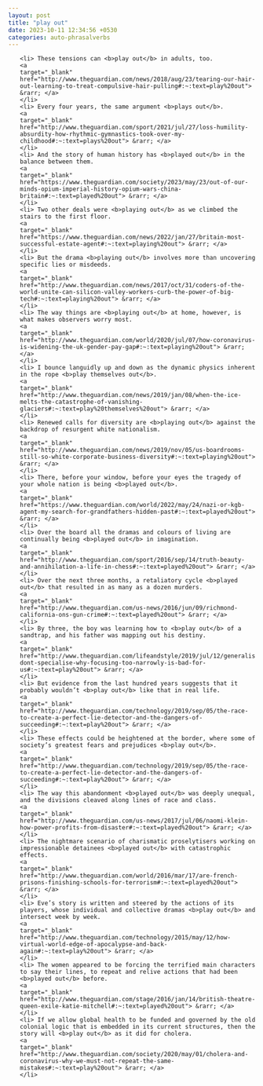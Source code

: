 ```yaml
---
layout: post
title: "play out"
date: 2023-10-11 12:34:56 +0530
categories: auto-phrasalverbs
---
```

<ol>

    <li> These tensions can <b>play out</b> in adults, too.
    <a 
    target="_blank" 
    href="http://www.theguardian.com/news/2018/aug/23/tearing-our-hair-out-learning-to-treat-compulsive-hair-pulling#:~:text=play%20out"> &rarr; </a>
    </li>
    <li> Every four years, the same argument <b>plays out</b>.
    <a 
    target="_blank" 
    href="http://www.theguardian.com/sport/2021/jul/27/loss-humility-absurdity-how-rhythmic-gymnastics-took-over-my-childhood#:~:text=plays%20out"> &rarr; </a>
    </li>
    <li> And the story of human history has <b>played out</b> in the balance between them.
    <a 
    target="_blank" 
    href="https://www.theguardian.com/society/2023/may/23/out-of-our-minds-opium-imperial-history-opium-wars-china-britain#:~:text=played%20out"> &rarr; </a>
    </li>
    <li> Two other deals were <b>playing out</b> as we climbed the stairs to the first floor.
    <a 
    target="_blank" 
    href="https://www.theguardian.com/news/2022/jan/27/britain-most-successful-estate-agent#:~:text=playing%20out"> &rarr; </a>
    </li>
    <li> But the drama <b>playing out</b> involves more than uncovering specific lies or misdeeds.
    <a 
    target="_blank" 
    href="http://www.theguardian.com/news/2017/oct/31/coders-of-the-world-unite-can-silicon-valley-workers-curb-the-power-of-big-tech#:~:text=playing%20out"> &rarr; </a>
    </li>
    <li> The way things are <b>playing out</b> at home, however, is what makes observers worry most.
    <a 
    target="_blank" 
    href="http://www.theguardian.com/world/2020/jul/07/how-coronavirus-is-widening-the-uk-gender-pay-gap#:~:text=playing%20out"> &rarr; </a>
    </li>
    <li> I bounce languidly up and down as the dynamic physics inherent in the rope <b>play themselves out</b>.
    <a 
    target="_blank" 
    href="http://www.theguardian.com/news/2019/jan/08/when-the-ice-melts-the-catastrophe-of-vanishing-glaciers#:~:text=play%20themselves%20out"> &rarr; </a>
    </li>
    <li> Renewed calls for diversity are <b>playing out</b> against the backdrop of resurgent white nationalism.
    <a 
    target="_blank" 
    href="http://www.theguardian.com/news/2019/nov/05/us-boardrooms-still-so-white-corporate-business-diversity#:~:text=playing%20out"> &rarr; </a>
    </li>
    <li> There, before your window, before your eyes the tragedy of your whole nation is being <b>played out</b>.
    <a 
    target="_blank" 
    href="https://www.theguardian.com/world/2022/may/24/nazi-or-kgb-agent-my-search-for-grandfathers-hidden-past#:~:text=played%20out"> &rarr; </a>
    </li>
    <li> Over the board all the dramas and colours of living are continually being <b>played out</b> in imagination.
    <a 
    target="_blank" 
    href="http://www.theguardian.com/sport/2016/sep/14/truth-beauty-and-annihilation-a-life-in-chess#:~:text=played%20out"> &rarr; </a>
    </li>
    <li> Over the next three months, a retaliatory cycle <b>played out</b> that resulted in as many as a dozen murders.
    <a 
    target="_blank" 
    href="http://www.theguardian.com/us-news/2016/jun/09/richmond-california-ons-gun-crime#:~:text=played%20out"> &rarr; </a>
    </li>
    <li> By three, the boy was learning how to <b>play out</b> of a sandtrap, and his father was mapping out his destiny.
    <a 
    target="_blank" 
    href="http://www.theguardian.com/lifeandstyle/2019/jul/12/generalise-dont-specialise-why-focusing-too-narrowly-is-bad-for-us#:~:text=play%20out"> &rarr; </a>
    </li>
    <li> But evidence from the last hundred years suggests that it probably wouldn’t <b>play out</b> like that in real life.
    <a 
    target="_blank" 
    href="http://www.theguardian.com/technology/2019/sep/05/the-race-to-create-a-perfect-lie-detector-and-the-dangers-of-succeeding#:~:text=play%20out"> &rarr; </a>
    </li>
    <li> These effects could be heightened at the border, where some of society’s greatest fears and prejudices <b>play out</b>.
    <a 
    target="_blank" 
    href="http://www.theguardian.com/technology/2019/sep/05/the-race-to-create-a-perfect-lie-detector-and-the-dangers-of-succeeding#:~:text=play%20out"> &rarr; </a>
    </li>
    <li> The way this abandonment <b>played out</b> was deeply unequal, and the divisions cleaved along lines of race and class.
    <a 
    target="_blank" 
    href="http://www.theguardian.com/us-news/2017/jul/06/naomi-klein-how-power-profits-from-disaster#:~:text=played%20out"> &rarr; </a>
    </li>
    <li> The nightmare scenario of charismatic proselytisers working on impressionable detainees <b>played out</b> with catastrophic effects.
    <a 
    target="_blank" 
    href="http://www.theguardian.com/world/2016/mar/17/are-french-prisons-finishing-schools-for-terrorism#:~:text=played%20out"> &rarr; </a>
    </li>
    <li> Eve’s story is written and steered by the actions of its players, whose individual and collective dramas <b>play out</b> and intersect week by week.
    <a 
    target="_blank" 
    href="http://www.theguardian.com/technology/2015/may/12/how-virtual-world-edge-of-apocalypse-and-back-again#:~:text=play%20out"> &rarr; </a>
    </li>
    <li> The women appeared to be forcing the terrified main characters to say their lines, to repeat and relive actions that had been <b>played out</b> before.
    <a 
    target="_blank" 
    href="http://www.theguardian.com/stage/2016/jan/14/british-theatre-queen-exile-katie-mitchell#:~:text=played%20out"> &rarr; </a>
    </li>
    <li> If we allow global health to be funded and governed by the old colonial logic that is embedded in its current structures, then the story will <b>play out</b> as it did for cholera.
    <a 
    target="_blank" 
    href="http://www.theguardian.com/society/2020/may/01/cholera-and-coronavirus-why-we-must-not-repeat-the-same-mistakes#:~:text=play%20out"> &rarr; </a>
    </li>
